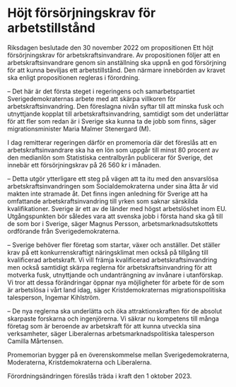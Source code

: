 # Höjt försörjningskrav för arbetstillstånd

Riksdagen beslutade den 30 november 2022 om propositionen Ett höjt försörjningskrav för arbetskraftsinvandrare. Av propositionen följer att en arbetskraftsinvandrare genom sin anställning ska uppnå en god försörjning för att kunna beviljas ett arbetstillstånd. Den närmare innebörden av kravet ska enligt propositionen regleras i förordning.

– Det här är det första steget i regeringens och samarbetspartiet Sverigedemokraternas arbete med att skärpa villkoren för arbetskraftsinvandring. Den föreslagna nivån syftar till att minska fusk och utnyttjande kopplat till arbetskraftsinvandring, samtidigt som det underlättar för att fler som redan är i Sverige ska kunna ta de jobb som finns, säger migrationsminister Maria Malmer Stenergard (M).

I dag remitterar regeringen därför en promemoria där det föreslås att en arbetskraftsinvandrare ska ha en lön som uppgår till minst 80 procent av den medianlön som Statistiska centralbyrån publicerar för Sverige, det innebär ett försörjningskrav på 26 560 kr i månaden.

– Detta utgör ytterligare ett steg på vägen att ta itu med den ansvarslösa arbetskraftsinvandringen som Socialdemokraterna under sina åtta år vid makten inte stramade åt. Det finns ingen anledning för Sverige att ha omfattande arbetskraftsinvandring till yrken som saknar särskilda kvalifikationer. Sverige är ett av de länder med högst arbetslöshet inom EU. Utgångspunkten bör således vara att svenska jobb i första hand ska gå till de som bor i Sverige, säger Magnus Persson, arbetsmarknadsutskottets ordförande från Sverigedemokraterna.

– Sverige behöver fler företag som startar, växer och anställer. Det ställer krav på ett konkurrenskraftigt näringsklimat men också på tillgång till kvalificerad arbetskraft. Vi vill främja kvalificerad arbetskraftsinvandring men också samtidigt skärpa reglerna för arbetskraftsinvandring för att motverka fusk, utnyttjande och undanträngning av invånare i utanförskap. Vi tror att dessa förändringar öppnar nya möjligheter för arbete för de som är arbetslösa i vårt land idag, säger Kristdemokraternas migrationspolitiska talesperson, Ingemar Kihlström.

– De nya reglerna ska underlätta och öka attraktionskraften för de absolut  skarpaste forskarna och ingenjörerna. Vi säkrar nu kompetens till många företag som är beroende av arbetskraft för att kunna utveckla sina verksamheter, säger Liberalernas arbetsmarknadspolitiska talesperson Camilla Mårtensen.

Promemorian bygger på en överenskommelse mellan Sverigedemokraterna, Moderaterna, Kristdemokraterna och Liberalerna.

Förordningsändringen föreslås träda i kraft den 1 oktober 2023\.

